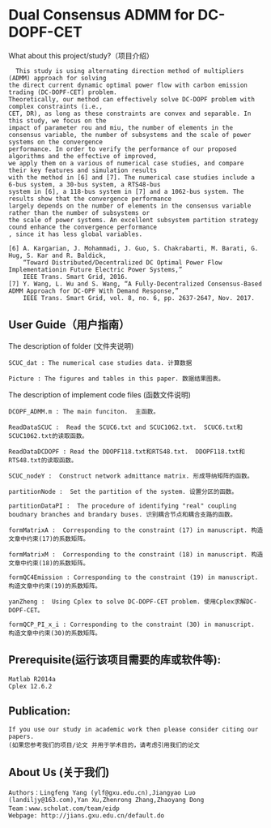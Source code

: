 ﻿Dual Consensus ADMM for DC-DOPF-CET
================

What about this project/study?（项目介绍）

      This study is using alternating direction method of multipliers (ADMM) approach for solving 
    the direct current dynamic optimal power flow with carbon emission trading (DC-DOPF-CET) problem. 
    Theoretically, our method can effectively solve DC-DOPF problem with complex constraints (i.e., 
    CET, DR), as long as these constraints are convex and separable. In this study, we focus on the
    impact of parameter rou and miu, the number of elements in the 
    consensus variable, the number of subsystems and the scale of power systems on the convergence 
    performance. In order to verify the performance of our proposed algorithms and the effective of improved,
    we apply them on a various of numerical case studies, and compare their key features and simulation results
    with the method in [6] and [7]. The numerical case studies include a 6-bus system, a 30-bus system, a RTS48-bus
    system in [6], a 118-bus system in [7] and a 1062-bus system. The results show that the convergence performance
    largely depends on the number of elements in the consensus variable rather than the number of subsystems or
    the scale of power systems. An excellent subsystem partition strategy cound enhance the convergence performance
    , since it has less global variables.

    [6] A. Kargarian, J. Mohammadi, J. Guo, S. Chakrabarti, M. Barati, G. Hug, S. Kar and R. Baldick, 
        “Toward Distributed/Decentralized DC Optimal Power Flow Implementationin Future Electric Power Systems,”
        IEEE Trans. Smart Grid, 2016.
    [7] Y. Wang, L. Wu and S. Wang, “A Fully-Decentralized Consensus-Based ADMM Approach for DC-OPF With Demand Response,”
        IEEE Trans. Smart Grid, vol. 8, no. 6, pp. 2637-2647, Nov. 2017.


User Guide（用户指南）
-----------

The description of folder (文件夹说明)

    SCUC_dat : The numerical case studies data. 计算数据 

    Picture : The figures and tables in this paper. 数据结果图表。




The description of implement code files  (函数文件说明)

    DCOPF_ADMM.m : The main funciton.  主函数。

    ReadDataSCUC :  Read the SCUC6.txt and SCUC1062.txt.  SCUC6.txt和SCUC1062.txt的读取函数。

    ReadDataDCDOPF : Read the DDOPF118.txt和RTS48.txt.  DDOPF118.txt和RTS48.txt的读取函数。

    SCUC_nodeY :  Construct network admittance matrix. 形成导纳矩阵的函数。

    partitionNode :  Set the partition of the system. 设置分区的函数。

    partitionDataPI :  The procedure of identifying "real" coupling boudnary branches and brandary buses. 识别耦合节点和耦合支路的函数。

    formMatrixA :  Corresponding to the constraint (17) in manuscript. 构造文章中约束(17)的系数矩阵。

    formMatrixM :  Corresponding to the constraint (18) in manuscript. 构造文章中约束(18)的系数矩阵。

    formQC4Emission : Corresponding to the constraint (19) in manuscript.  构造文章中约束(19)的系数矩阵。

    yanZheng :  Using Cplex to solve DC-DOPF-CET problem. 使用Cplex求解DC-DOPF-CET。

    formQCP_PI_x_i : Corresponding to the constraint (30) in manuscript. 构造文章中约束(30)的系数矩阵。





Prerequisite(运行该项目需要的库或软件等):
-----------

    Matlab R2014a
    Cplex 12.6.2




Publication:
-----------
    If you use our study in academic work then please consider citing our papers.
    (如果您参考我们的项目/论文 并用于学术目的，请考虑引用我们的论文




About Us (关于我们)
-----------
    Authors：Lingfeng Yang (ylf@gxu.edu.cn),Jiangyao Luo (landiljy@163.com),Yan Xu,Zhenrong Zhang,Zhaoyang Dong
    Team：www.scholat.com/team/eidp
    Webpage: http://jians.gxu.edu.cn/default.do

